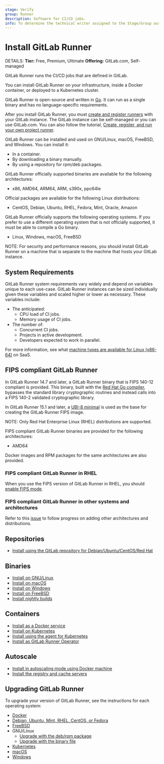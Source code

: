 ```yaml
---
stage: Verify
group: Runner
description: Software for CI/CD jobs.
info: To determine the technical writer assigned to the Stage/Group associated with this page, see https://handbook.gitlab.com/handbook/product/ux/technical-writing/#assignments
---
```


# Install GitLab Runner

DETAILS:
**Tier:** Free, Premium, Ultimate
**Offering:** GitLab.com, Self-managed

GitLab Runner runs the CI/CD jobs that are defined in GitLab.

You can install GitLab Runner on your infrastructure,
inside a Docker container, or deployed to a Kubernetes cluster.

GitLab Runner is open-source and written in [Go](https://go.dev). It can run
as a single binary and has no language-specific requirements.

After you install GitLab Runner, you must [create and register runners](../register/index.md)
with your GitLab instance. The GitLab instance can be self-managed or you can use GitLab.com.
You can also follow the tutorial,
[Create, register, and run your own project runner](https://docs.gitlab.com/ee/tutorials/create_register_first_runner/).

GitLab Runner can be installed and used on GNU/Linux, macOS, FreeBSD, and Windows.
You can install it:

- In a container.
- By downloading a binary manually.
- By using a repository for rpm/deb packages.

GitLab Runner officially supported binaries are available for the following architectures:

- x86, AMD64, ARM64, ARM, s390x, ppc64le

Official packages are available for the following Linux distributions:

- CentOS, Debian, Ubuntu, RHEL, Fedora, Mint, Oracle, Amazon

GitLab Runner officially supports the following operating systems. If you prefer to use a
different operating system that is not officially supported, it must be able to compile a
Go binary.

- Linux, Windows, macOS, FreeBSD

NOTE:
For security and performance reasons, you should install GitLab Runner on a machine that
is separate to the machine that hosts your GitLab instance.

## System Requirements

GitLab Runner system requirements vary widely and depend on variables unique to each use-case. GitLab Runner instances can be sized individually given these variables and scaled higher or lower as necessary. These variables include:

- The anticipated:
  - CPU load of CI jobs.
  - Memory usage of CI jobs.
- The number of:
  - Concurrent CI jobs.
  - Projects in active development.
  - Developers expected to work in parallel.

For more information, see what [machine types are available for Linux (x86-64)](https://docs.gitlab.com/ee/ci/runners/hosted_runners/linux.html#machine-types-available-for-linux---x86-64) on SaaS.

## FIPS compliant GitLab Runner

In GitLab Runner 14.7 and later, a GitLab Runner binary that is FIPS 140-12 compliant is provided. This binary, built with the [Red Hat Go compiler](https://developers.redhat.com/blog/2019/06/24/go-and-fips-140-2-on-red-hat-enterprise-linux), bypasses the standard library cryptographic routines and instead calls into a FIPS 140-2 validated cryptographic library.

In GitLab Runner 15.1 and later, a [UBI-8 minimal](https://docs.redhat.com/en/documentation/red_hat_enterprise_linux/8/html-single/building_running_and_managing_containers/index#con_understanding-the-ubi-minimal-images_assembly_types-of-container-images) is used as the base for creating the GitLab Runner FIPS image.

NOTE:
Only Red Hat Enterprise Linux (RHEL) distributions are supported.

FIPS compliant GitLab Runner binaries are provided for the following architectures:

- AMD64

Docker images and RPM packages for the same architectures are also provided.

### FIPS compliant GitLab Runner in RHEL

When you use the FIPS version of GitLab Runner in RHEL, you should [enable FIPS mode](https://docs.redhat.com/en/documentation/red_hat_enterprise_linux/8/html/security_hardening/assembly_installing-a-rhel-8-system-with-fips-mode-enabled_security-hardening).

### FIPS compliant GitLab Runner in other systems and architectures

Refer to this [issue](https://gitlab.com/gitlab-org/gitlab-runner/-/issues/28814) to follow progress on adding other architectures and distributions.

## Repositories

- [Install using the GitLab repository for Debian/Ubuntu/CentOS/Red Hat](linux-repository.md)

## Binaries

- [Install on GNU/Linux](linux-manually.md)
- [Install on macOS](osx.md)
- [Install on Windows](windows.md)
- [Install on FreeBSD](freebsd.md)
- [Install nightly builds](bleeding-edge.md)

## Containers

- [Install as a Docker service](docker.md)
- [Install on Kubernetes](kubernetes.md)
- [Install using the agent for Kubernetes](kubernetes-agent.md)
- [Install as GitLab Runner Operator](operator.md)

## Autoscale

- [Install in autoscaling mode using Docker machine](../executors/docker_machine.md)
- [Install the registry and cache servers](../configuration/speed_up_job_execution.md)

## Upgrading GitLab Runner

To upgrade your version of GitLab Runner, see the instructions for each operating system:

- [Docker](docker.md#upgrade-version)
- [Debian, Ubuntu, Mint, RHEL, CentOS, or Fedora](linux-repository.md#upgrade-gitlab-runner)
- [FreeBSD](freebsd.md#upgrading-to-gitlab-runner-10)
- GNU/Linux
  - [Upgrade with the deb/rpm package](linux-manually.md#upgrade)
  - [Upgrade with the binary file](linux-manually.md#upgrade-1)
- [Kubernetes](kubernetes.md#upgrading-gitlab-runner-using-the-helm-chart)
- [macOS](osx.md#upgrade-gitlab-runner)
- [Windows](windows.md#upgrade)

